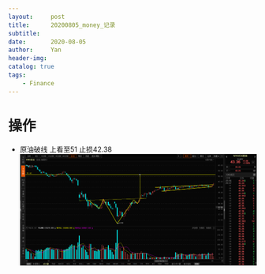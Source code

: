 ```yaml
---
layout:     post
title:      20200805_money_记录
subtitle:   
date:       2020-08-05
author:     Yan
header-img: 
catalog: true
tags:
    - Finance
---
```


# 操作
- 原油破线 上看至51 止损42.38
![](/img/94ebac37.png)

